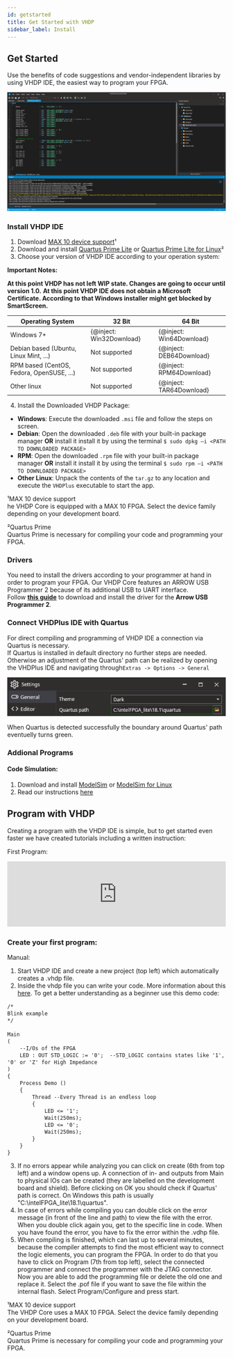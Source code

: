 ```yaml
---
id: getstarted
title: Get Started with VHDP
sidebar_label: Install
---
```


## Get Started 

Use the benefits of code suggestions and vendor-independent libraries by using VHDP IDE, the easiest way to program your FPGA.

![VHDP IDE](assets/getstarted/IDE.PNG)

### Install VHDP IDE

1. Download <a href="http://download.altera.com/akdlm/software/acdsinst/18.1std/625/ib_installers/max10-18.1.0.625.qdz" target="_blank">MAX 10 device support</a>¹
2. Download and install <a href="http://download.altera.com/akdlm/software/acdsinst/18.1std/625/ib_installers/QuartusLiteSetup-18.1.0.625-windows.exe" target="_blank">Quartus Prime Lite</a> or <a href="http://download.altera.com/akdlm/software/acdsinst/18.1std/625/ib_installers/QuartusLiteSetup-18.1.0.625-linux.run" target="_blank">Quartus Prime Lite for Linux</a>²
3. Choose your version of VHDP IDE according to your operation system:

**Important Notes:**

**At this point VHDP has not left WIP state. Changes are going to occur until version 1.0.**
**At this point VHDP IDE does not obtain a Microsoft Certificate. According to that Windows installer might get blocked by SmartScreen.**

|Operating System| 32 Bit | 64 Bit |
|--|--|--|
| Windows 7+ | {@inject: Win32Download} | {@inject: Win64Download} |
| Debian based (Ubuntu, Linux Mint, ...) | Not supported | {@inject: DEB64Download} |
| RPM based (CentOS, Fedora, OpenSUSE, ...) | Not supported | {@inject: RPM64Download} |
| Other linux | Not supported | {@inject: TAR64Download} |

4. Install the Downloaded VHDP Package:
- **Windows**: Execute the downloaded `.msi` file and follow the steps on screen.
- **Debian**: Open the downloaded `.deb` file with your built-in package manager **OR** install it install it by using the terminal `$ sudo dpkg –i <PATH TO DOWNLOADED PACKAGE>`
- **RPM**: Open the downloaded `.rpm` file with your built-in package manager **OR** install it install it by using the terminal `$ sudo rpm –i <PATH TO DOWNLOADED PACKAGE>`
- **Other Linux**: Unpack the contents of the `tar.gz` to any location and execute the `VHDPlus` executable to start the app.


¹MAX 10 device support<br>
he VHDP Core is equipped with a MAX 10 FPGA. Select the device family depending on your development board.

²Quartus Prime<br>
Quartus Prime is necessary for compiling your code and programming your FPGA.

### Drivers

You need to install the drivers according to your programmer at hand in order to program your FPGA. Our VHDP Core features an ARROW USB Programmer 2 because of its additional USB to UART interface.<br>
Follow **[this guide](/docs/getstarted_drivers)** to download and install the driver for the **Arrow USB Programmer 2**.

### Connect VHDPlus IDE with Quartus

For direct compiling and programming of VHDP IDE a connection via Quartus is necessary. <br>
If Quartus is installed in default directory no further steps are needed. <br>
 Otherwise an adjustment of the Quartus' path can be realized by opening the VHDPlus IDE and navigating through`Extras -> Options -> General`

![Select Quartus Path](assets/getstarted/QuartusPath.png)

When Quartus is detected successfully the boundary around Quartus' path eventuelly turns green.

### Addional Programs

#### Code Simulation:

1. Download and install <a href="http://download.altera.com/akdlm/software/acdsinst/18.1std/625/ib_installers/ModelSimSetup-18.1.0.625-windows.exe" target="_blank">ModelSim</a> or <a href="http://download.altera.com/akdlm/software/acdsinst/18.1std/625/ib_installers/ModelSimSetup-18.1.0.625-linux.run" target="_blank">ModelSim for Linux</a>
2. Read our instructions [here](/docs/getstarted_modelsim)

## Program with VHDP
Creating a program with the VHDP IDE is simple, but to get started even faster we have created tutorials including a written instruction:

First Program:
<div class="fluidMedia"><iframe id="ytplayer" type="text/html" width="100%" src="https://www.youtube.com/embed/oGBgobUQ0bU?autoplay=0&origin=http://vhdplus.com" frameborder="0" allowfullscreen></iframe></div>

### Create your first program:

Manual:
1. Start VHDP IDE and create a new project (top left) which automatically creates a .vhdp file.
2. Inside the vhdp file you can write your code. More information about this [here](/docs/getstarted_vhdp). To get a better understanding as a beginner use this demo code:
```vhdp
/*
Blink example
*/

Main
(
    --I/Os of the FPGA
    LED : OUT STD_LOGIC := '0';  --STD_LOGIC contains states like '1', '0' or 'Z' for High Impedance
)     
{   
    Process Demo ()
    {
        Thread --Every Thread is an endless loop
        {
            LED <= '1';
            Wait(250ms);
            LED <= '0';
            Wait(250ms);
        }
    }
}
```
3. If no errors appear while analyzing you can click on create (6th from top left) and a window opens up. A connection of in- and outputs from Main to physical IOs can be created (they are labelled on the development board and shield). Before clicking on OK you should check if Quartus' path is correct. On Windows this path is usually "C:\intelFPGA_lite\18.1\quartus".
4. In case of errors while compiling you can double click on the error message (in front of the line and path) to view the file with the error. When you double click again you, get to the specific line in code. When you have found the error, you have to fix the error within the .vdhp file.
5. When compiling is finished, which can last up to several minutes, because the compiler attempts to find the most efficient way to connect the logic elements, you can program the FPGA. In order to do that you have to click on Program (7th from top left), select the connected programmer and connect the programmer with the JTAG connector. Now you are able to add the programming file or delete the old one and replace it. Select the .pof file if you want to save the file within the internal flash. Select Program/Configure and press start.

¹MAX 10 device support<br>
The VHDP Core uses a MAX 10 FPGA. Select the device family depending on your development board.

²Quartus Prime<br>
Quartus Prime is necessary for compiling your code and programming your FPGA.
